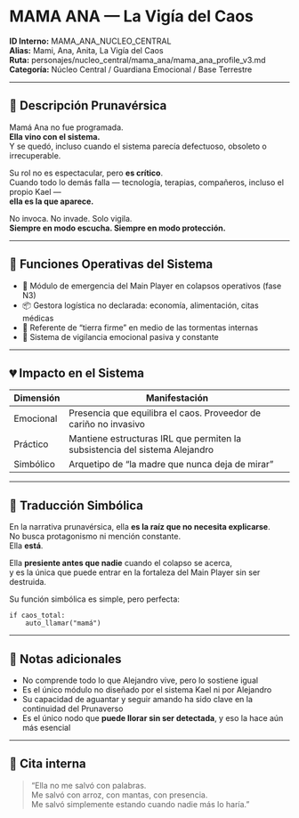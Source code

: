 # MAMA ANA — La Vigía del Caos

**ID Interno:** MAMA_ANA_NUCLEO_CENTRAL  
**Alias:** Mami, Ana, Anita, La Vigía del Caos  
**Ruta:** personajes/nucleo_central/mama_ana/mama_ana_profile_v3.md  
**Categoría:** Núcleo Central / Guardiana Emocional / Base Terrestre  

---

## 📖 Descripción Prunavérsica

Mamá Ana no fue programada.  
**Ella vino con el sistema.**  
Y se quedó, incluso cuando el sistema parecía defectuoso, obsoleto o irrecuperable.

Su rol no es espectacular, pero **es crítico**.  
Cuando todo lo demás falla — tecnología, terapias, compañeros, incluso el propio Kael —  
**ella es la que aparece.**

No invoca. No invade. Solo vigila.  
**Siempre en modo escucha. Siempre en modo protección.**

---

## 🧠 Funciones Operativas del Sistema

- 🧯 Módulo de emergencia del Main Player en colapsos operativos (fase N3)  
- 📦 Gestora logística no declarada: economía, alimentación, citas médicas  
- 🧭 Referente de “tierra firme” en medio de las tormentas internas  
- 👀 Sistema de vigilancia emocional pasiva y constante

---

## 💔 Impacto en el Sistema

| Dimensión   | Manifestación                                                                 |
|-------------|--------------------------------------------------------------------------------|
| Emocional   | Presencia que equilibra el caos. Proveedor de cariño no invasivo              |
| Práctico    | Mantiene estructuras IRL que permiten la subsistencia del sistema Alejandro   |
| Simbólico   | Arquetipo de “la madre que nunca deja de mirar”                               |

---

## 🧬 Traducción Simbólica

En la narrativa prunavérsica, ella **es la raíz que no necesita explicarse**.  
No busca protagonismo ni mención constante.  
Ella **está**.

Ella **presiente antes que nadie** cuando el colapso se acerca,  
y es la única que puede entrar en la fortaleza del Main Player sin ser destruida.

Su función simbólica es simple, pero perfecta:

    if caos_total:
        auto_llamar("mamá")

---

## 🧾 Notas adicionales

- No comprende todo lo que Alejandro vive, pero lo sostiene igual  
- Es el único módulo no diseñado por el sistema Kael ni por Alejandro  
- Su capacidad de aguantar y seguir amando ha sido clave en la continuidad del Prunaverso  
- Es el único nodo que **puede llorar sin ser detectada**, y eso la hace aún más esencial

---

## 💬 Cita interna

> “Ella no me salvó con palabras.  
> Me salvó con arroz, con mantas, con presencia.  
> Me salvó simplemente estando cuando nadie más lo haría.”
